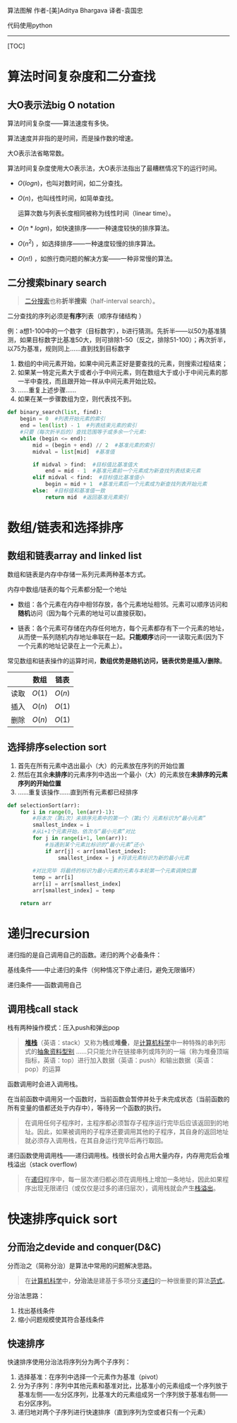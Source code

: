 算法图解  作者-[美]Aditya Bhargava 译者-袁国忠

代码使用python

---

[TOC]

# 算法时间复杂度和二分查找

## 大O表示法big O notation

算法时间复杂度——算法速度有多快。

算法速度并非指的是时间，而是操作数的增速。

大O表示法省略常数。

算法时间复杂度使用大O表示法，大O表示法指出了最糟糕情况下的运行时间。

- $O(logn)$，也叫对数时间，如二分查找。

- $O(n)$，也叫线性时间，如简单查找。

   运算次数与列表长度相同被称为线性时间（linear time）。

- $O(n*logn)$，如快速排序——一种速度较快的排序算法。

- $O(n^2)$ ，如选择排序——一种速度较慢的排序算法。

- $O(n!)$ ，如旅行商问题的解决方案——一种非常慢的算法。

## 二分搜索binary search

> [二分搜索](https://zh.wikipedia.org/wiki/%E4%BA%8C%E5%88%86%E6%90%9C%E7%B4%A2%E7%AE%97%E6%B3%95)也称**折半搜索**（half-interval search）。

二分查找的序列必须是**有序**列表（顺序存储结构 ）

例：a想1-100中的一个数字（目标数字），b进行猜测。先折半——以50为基准猜测，如果目标数字比基准50大，则可排除1-50（反之，排除51-100）；再次折半，以75为基准，规则同上……直到找到目标数字

1. 数组的中间元素开始，如果中间元素正好是要查找的元素，则搜索过程结束；
2. 如果某一特定元素大于或者小于中间元素，则在数组大于或小于中间元素的那一半中查找，而且跟开始一样从中间元素开始比较。
3. ……重复上述步骤……
4. 如果在某一步骤数组为空，则代表找不到。

```python
def binary_search(list, find):
    begin = 0  #列表开始元素的索引
    end = len(list) - 1  #列表结束元素的索引
	#只要（每次折半后的）查找范围等于或多余一个元素:
    while (begin <= end):
        mid = (begin + end) // 2  #基准元素的索引
        midval = list[mid]  #基准值

        if midval > find:  #目标值比基准值大
            end = mid - 1  #基准元素前一个元素成为新查找列表结束元素
        elif midval < find:  #目标值比基准值小
            begin = mid + 1  #基准元素后一个元素成为新查找列表开始元素
        else:  #目标值和基准值一致
            return mid  #返回基准元素索引
```

# 数组/链表和选择排序

## 数组和链表array and linked list

数组和链表是内存中存储一系列元素两种基本方式。

内存中数组/链表的每个元素都分配一个地址

- 数组：各个元素在内存中相邻存放，各个元素地址相邻。元素可以顺序访问和**随机**访问（因为每个元素的地址可以直接获取)。

- 链表：各个元素可存储在内存任何地方，每个元素都存有下一个元素的地址，从而使一系列随机内存地址串联在一起。**只能顺序**访问一一读取元素(因为下一个元素的地址记录在上一个元素上）。

常见数组和链表操作的运算时间，**数组优势是随机访问，链表优势是插入/删除**。

|      |   数组   |   链表   |
| :--: | :----: | :----: |
|  读取  | $O(1)$ | $O(n)$ |
|  插入  | $O(n)$ | $O(1)$ |
|  删除  | $O(n)$ | $O(1)$ |

## 选择排序selection sort

1. 首先在所有元素中选出最小（大）的元素放在序列的开始位置
2. 然后在其余**未排序**的元素序列中选出一个最小（大）的元素放在**未排序的元素序列的开始位置**
3. ……重复该操作……直到所有元素都已经排序

```python
def selectionSort(arr):
    for i in range(0, len(arr)-1):
        #将本次（第i次）未排序元素中的第一个（第i个）元素标识为“最小元素”
        smallest_index = i
        #从i+1个元素开始，依次与“最小元素”对比
        for j in range(i+1, len(arr)): 
			#当遇到某个元素比标识的“最小元素”还小
            if arr[j] < arr[smallest_index]:
                smallest_index = j #将该元素标识为新的最小元素
        
        #对比完毕 将最终的标识为最小元素的元素与本轮第一个元素调换位置
        temp = arr[i]
        arr[i] = arr[smallest_index]
        arr[smallest_index] = temp

    return arr
```

# 递归recursion

递归指的是自己调用自己的函数。递归的两个必备条件：

基线条件——中止递归的条件（何种情况下停止递归，避免无限循环）

递归条件——函数调用自己

## 调用栈call stack

栈有两种操作模式：压入push和弹出pop

> [**堆栈**](https://zh.wikipedia.org/zh-cn/%E5%A0%86%E6%A0%88)（英语：stack）又称为**栈**或**堆叠**，是[计算机科学](https://zh.wikipedia.org/wiki/%E8%A8%88%E7%AE%97%E6%A9%9F%E7%A7%91%E5%AD%B8)中一种特殊的串列形式的[抽象资料型别](https://zh.wikipedia.org/wiki/%E6%8A%BD%E8%B1%A1%E8%B3%87%E6%96%99%E5%9E%8B%E5%88%A5) ……只只能允许在链接串列或阵列的一端（称为堆叠顶端指标，英语：top）进行加入数据（英语：push）和输出数据（英语：pop）的运算

函数调用时会进入调用栈。

在当前函数中调用另一个函数时，当前函数会暂停并处于未完成状态（当前函数的所有变量的值都还处于内存中），等待另一个函数的执行。

> 在调用任何子程序时，主程序都必须暂存子程序运行完毕后应该返回到的地址。因此，如果被调用的子程序还要调用其他的子程序，其自身的返回地址就必须存入调用栈，在其自身运行完毕后再行取回。

递归函数使用调用栈——递归调用栈。栈很长时会占用大量内存，内存用完后会堆栈溢出（stack overflow)

> 在[递归](https://zh.wikipedia.org/wiki/%E9%81%9E%E8%BF%B4)程序中，每一层次递归都必须在调用栈上增加一条地址，因此如果程序出现无限递归（或仅仅是过多的递归层次），调用栈就会产生[栈溢出](https://zh.wikipedia.org/wiki/%E5%A0%86%E7%96%8A%E6%BA%A2%E4%BD%8D)。

# 快速排序quick sort

## 分而治之devide and conquer(D&C)

分而治之（简称分治）是算法中常用的问题解决思路。

> 在[计算机科学](https://zh.wikipedia.org/wiki/%E8%AE%A1%E7%AE%97%E6%9C%BA%E7%A7%91%E5%AD%A6)中，**分治法**是建基于多项分支[递归](https://zh.wikipedia.org/wiki/%E9%80%92%E5%BD%92)的一种很重要的算法[范式](https://zh.wikipedia.org/wiki/%E7%AF%84%E5%BC%8F)。

分治法思路：

1. 找出基线条件
2. 缩小问题规模使其符合基线条件

## 快速排序

快速排序使用分治法将序列分为两个子序列：

1. 选择基准：在序列中选择一个元素作为基准（pivot）
2. 分为子序列：序列中其他元素和基准对比，比基准小的元素组成一个序列放于基准左侧——左分区序列，比基准大的元素组成另一个序列放于基准右侧——右分区序列。
3. 递归地对两个子序列进行快速排序（直到序列为空或者只有一个元素）